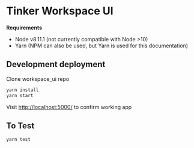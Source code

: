 # Tinker Workspace UI

**Requirements**
 - Node v8.11.1 (not currently compatible with Node >10)
 - Yarn (NPM can also be used, but Yarn is used for this documentation)


## Development deployment

Clone workspace_ui repo
```sh
yarn install
yarn start
```

Visit [http://localhost:5000/](http://localhost:5000/) to confirm working app

## To Test
```sh
yarn test
```
